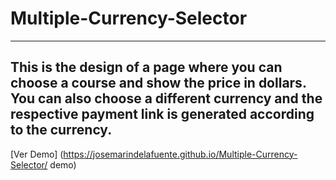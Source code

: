 # Multiple-Currency-Selector

---

## This is the design of a page where you can choose a course and show the price in dollars. You can also choose a different currency and the respective payment link is generated according to the currency.

[Ver Demo] (https://josemarindelafuente.github.io/Multiple-Currency-Selector/ demo)
